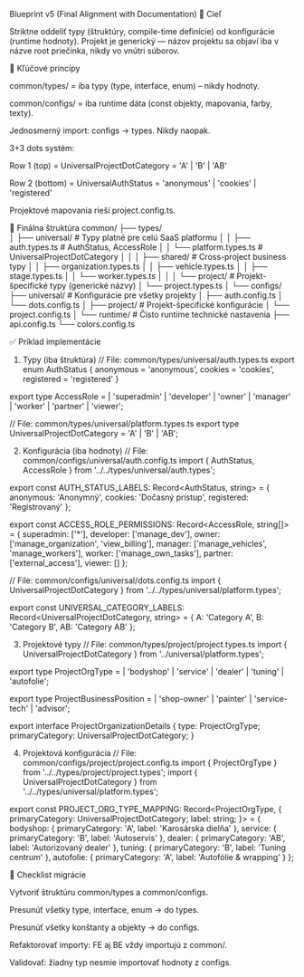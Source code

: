 Blueprint v5 (Final Alignment with Documentation)
🎯 Cieľ

Striktne oddeliť typy (štruktúry, compile-time definície) od konfigurácie (runtime hodnoty). Projekt je generický — názov projektu sa objaví iba v názve root priečinka, nikdy vo vnútri súborov.

📜 Kľúčové princípy

common/types/ = iba typy (type, interface, enum) – nikdy hodnoty.

common/configs/ = iba runtime dáta (const objekty, mapovania, farby, texty).

Jednosmerný import: configs → types. Nikdy naopak.

3+3 dots systém:

Row 1 (top) = UniversalProjectDotCategory = 'A' | 'B' | 'AB'

Row 2 (bottom) = UniversalAuthStatus = 'anonymous' | 'cookies' | 'registered'

Projektové mapovania rieši project.config.ts.

📁 Finálna štruktúra
common/
├── types/                  
│   ├── universal/           # Typy platné pre celú SaaS platformu
│   │   ├── auth.types.ts    # AuthStatus, AccessRole
│   │   └── platform.types.ts # UniversalProjectDotCategory
│   │
│   ├── shared/              # Cross-project business typy
│   │   ├── organization.types.ts
│   │   ├── vehicle.types.ts
│   │   ├── stage.types.ts
│   │   └── worker.types.ts
│   │
│   └── project/             # Projekt-špecifické typy (generické názvy)
│       └── project.types.ts
│
└── configs/                
    ├── universal/           # Konfigurácie pre všetky projekty
    │   ├── auth.config.ts
    │   └── dots.config.ts
    │
    ├── project/             # Projekt-špecifické konfigurácie
    │   └── project.config.ts
    │
    └── runtime/             # Čisto runtime technické nastavenia
        ├── api.config.ts
        └── colors.config.ts

✅ Príklad implementácie
1. Typy (iba štruktúra)
// File: common/types/universal/auth.types.ts
export enum AuthStatus {
  anonymous = 'anonymous',
  cookies = 'cookies',
  registered = 'registered'
}

export type AccessRole =
  | 'superadmin'
  | 'developer'
  | 'owner'
  | 'manager'
  | 'worker'
  | 'partner'
  | 'viewer';

// File: common/types/universal/platform.types.ts
export type UniversalProjectDotCategory = 'A' | 'B' | 'AB';

2. Konfigurácia (iba hodnoty)
// File: common/configs/universal/auth.config.ts
import { AuthStatus, AccessRole } from '../../types/universal/auth.types';

export const AUTH_STATUS_LABELS: Record<AuthStatus, string> = {
  anonymous: 'Anonymný',
  cookies: 'Dočasný prístup',
  registered: 'Registrovaný'
};

export const ACCESS_ROLE_PERMISSIONS: Record<AccessRole, string[]> = {
  superadmin: ['*'],
  developer: ['manage_dev'],
  owner: ['manage_organization', 'view_billing'],
  manager: ['manage_vehicles', 'manage_workers'],
  worker: ['manage_own_tasks'],
  partner: ['external_access'],
  viewer: []
};

// File: common/configs/universal/dots.config.ts
import { UniversalProjectDotCategory } from '../../types/universal/platform.types';

export const UNIVERSAL_CATEGORY_LABELS: Record<UniversalProjectDotCategory, string> = {
  A: 'Category A',
  B: 'Category B',
  AB: 'Category AB'
};

3. Projektové typy
// File: common/types/project/project.types.ts
import { UniversalProjectDotCategory } from '../universal/platform.types';

export type ProjectOrgType =
  | 'bodyshop'
  | 'service'
  | 'dealer'
  | 'tuning'
  | 'autofolie';

export type ProjectBusinessPosition =
  | 'shop-owner'
  | 'painter'
  | 'service-tech'
  | 'advisor';

export interface ProjectOrganizationDetails {
  type: ProjectOrgType;
  primaryCategory: UniversalProjectDotCategory;
}

4. Projektová konfigurácia
// File: common/configs/project/project.config.ts
import { ProjectOrgType } from '../../types/project/project.types';
import { UniversalProjectDotCategory } from '../../types/universal/platform.types';

export const PROJECT_ORG_TYPE_MAPPING: Record<ProjectOrgType, {
  primaryCategory: UniversalProjectDotCategory;
  label: string;
}> = {
  bodyshop: { primaryCategory: 'A', label: 'Karosárska dielňa' },
  service: { primaryCategory: 'B', label: 'Autoservis' },
  dealer: { primaryCategory: 'AB', label: 'Autorizovaný dealer' },
  tuning: { primaryCategory: 'B', label: 'Tuning centrum' },
  autofolie: { primaryCategory: 'A', label: 'Autofólie & wrapping' }
};

🚀 Checklist migrácie

Vytvoriť štruktúru common/types a common/configs.

Presunúť všetky type, interface, enum → do types.

Presunúť všetky konštanty a objekty → do configs.

Refaktorovať importy: FE aj BE vždy importujú z common/.

Validovať: žiadny typ nesmie importovať hodnoty z configs.
